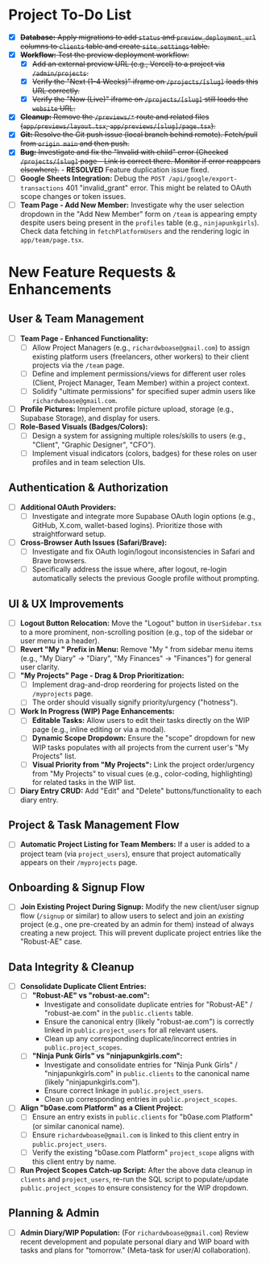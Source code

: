 # Project To-Do List

- [x] ~~**Database:** Apply migrations to add `status` and `preview_deployment_url` columns to `clients` table and create `site_settings` table.~~
- [x] ~~**Workflow:** Test the preview deployment workflow:~~
    - [x] ~~Add an external preview URL (e.g., Vercel) to a project via `/admin/projects`.~~
    - [x] ~~Verify the "Next (1-4 Weeks)" iframe on `/projects/[slug]` loads this URL correctly.~~
    - [x] ~~Verify the "Now (Live)" iframe on `/projects/[slug]` still loads the `website` URL.~~
- [x] ~~**Cleanup:** Remove the `/previews/*` route and related files (`app/previews/layout.tsx`, `app/previews/[slug]/page.tsx`).~~
- [x] ~~**Git:** Resolve the Git push issue (local branch behind remote). Fetch/pull from `origin main` and then push.~~
- [x] ~~**Bug:** Investigate and fix the "Invalid <Link> with <a> child" error (Checked `/projects/[slug]` page - Link is correct there. Monitor if error reappears elsewhere).~~ - **RESOLVED** Feature duplication issue fixed.
- [ ] **Google Sheets Integration:** Debug the `POST /api/google/export-transactions` 401 "invalid_grant" error. This might be related to OAuth scope changes or token issues.
- [ ] **Team Page - Add New Member:** Investigate why the user selection dropdown in the "Add New Member" form on `/team` is appearing empty despite users being present in the `profiles` table (e.g., `ninjapunkgirls`). Check data fetching in `fetchPlatformUsers` and the rendering logic in `app/team/page.tsx`.

# New Feature Requests & Enhancements

## User & Team Management
- [ ] **Team Page - Enhanced Functionality:**
    - [ ] Allow Project Managers (e.g., `richardwboase@gmail.com`) to assign existing platform users (freelancers, other workers) to their client projects via the `/team` page.
    - [ ] Define and implement permissions/views for different user roles (Client, Project Manager, Team Member) within a project context.
    - [ ] Solidify "ultimate permissions" for specified super admin users like `richardwboase@gmail.com`.
- [ ] **Profile Pictures:** Implement profile picture upload, storage (e.g., Supabase Storage), and display for users.
- [ ] **Role-Based Visuals (Badges/Colors):**
    - [ ] Design a system for assigning multiple roles/skills to users (e.g., "Client", "Graphic Designer", "CFO").
    - [ ] Implement visual indicators (colors, badges) for these roles on user profiles and in team selection UIs.

## Authentication & Authorization
- [ ] **Additional OAuth Providers:**
    - [ ] Investigate and integrate more Supabase OAuth login options (e.g., GitHub, X.com, wallet-based logins). Prioritize those with straightforward setup.
- [ ] **Cross-Browser Auth Issues (Safari/Brave):**
    - [ ] Investigate and fix OAuth login/logout inconsistencies in Safari and Brave browsers.
    - [ ] Specifically address the issue where, after logout, re-login automatically selects the previous Google profile without prompting.

## UI & UX Improvements
- [ ] **Logout Button Relocation:** Move the "Logout" button in `UserSidebar.tsx` to a more prominent, non-scrolling position (e.g., top of the sidebar or user menu in a header).
- [ ] **Revert "My " Prefix in Menu:** Remove "My " from sidebar menu items (e.g., "My Diary" -> "Diary", "My Finances" -> "Finances") for general user clarity.
- [ ] **"My Projects" Page - Drag & Drop Prioritization:**
    - [ ] Implement drag-and-drop reordering for projects listed on the `/myprojects` page.
    - [ ] The order should visually signify priority/urgency ("hotness").
- [ ] **Work In Progress (WIP) Page Enhancements:**
    - [ ] **Editable Tasks:** Allow users to edit their tasks directly on the WIP page (e.g., inline editing or via a modal).
    - [ ] **Dynamic Scope Dropdown:** Ensure the "scope" dropdown for new WIP tasks populates with all projects from the current user's "My Projects" list.
    - [ ] **Visual Priority from "My Projects":** Link the project order/urgency from "My Projects" to visual cues (e.g., color-coding, highlighting) for related tasks in the WIP list.
- [ ] **Diary Entry CRUD:** Add "Edit" and "Delete" buttons/functionality to each diary entry.

## Project & Task Management Flow
- [ ] **Automatic Project Listing for Team Members:** If a user is added to a project team (via `project_users`), ensure that project automatically appears on their `/myprojects` page.

## Onboarding & Signup Flow
- [ ] **Join Existing Project During Signup:** Modify the new client/user signup flow (`/signup` or similar) to allow users to select and join an *existing* project (e.g., one pre-created by an admin for them) instead of always creating a new project. This will prevent duplicate project entries like the "Robust-AE" case.

## Data Integrity & Cleanup
- [ ] **Consolidate Duplicate Client Entries:**
    - [ ] **"Robust-AE" vs "robust-ae.com":**
        - Investigate and consolidate duplicate entries for "Robust-AE" / "robust-ae.com" in the `public.clients` table.
        - Ensure the canonical entry (likely "robust-ae.com") is correctly linked in `public.project_users` for all relevant users.
        - Clean up any corresponding duplicate/incorrect entries in `public.project_scopes`.
    - [ ] **"Ninja Punk Girls" vs "ninjapunkgirls.com":**
        - Investigate and consolidate entries for "Ninja Punk Girls" / "ninjapunkgirls.com" in `public.clients` to the canonical name (likely "ninjapunkgirls.com").
        - Ensure correct linkage in `public.project_users`.
        - Clean up corresponding entries in `public.project_scopes`.
- [ ] **Align "b0ase.com Platform" as a Client Project:**
    - [ ] Ensure an entry exists in `public.clients` for "b0ase.com Platform" (or similar canonical name).
    - [ ] Ensure `richardwboase@gmail.com` is linked to this client entry in `public.project_users`.
    - [ ] Verify the existing "b0ase.com Platform" `project_scope` aligns with this client entry by name.
- [ ] **Run Project Scopes Catch-up Script:** After the above data cleanup in `clients` and `project_users`, re-run the SQL script to populate/update `public.project_scopes` to ensure consistency for the WIP dropdown.

## Planning & Admin
- [ ] **Admin Diary/WIP Population:** (For `richardwboase@gmail.com`) Review recent development and populate personal diary and WIP board with tasks and plans for "tomorrow." (Meta-task for user/AI collaboration). 